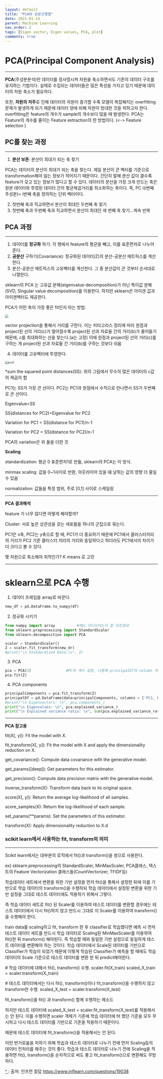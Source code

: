 ```yaml
---
layout: default
title: "PCA와 공분산행렬"
date: 2021-01-14
parent: Machine Learning
nav_order: 2
tags: [Eigen vector, Eigen values, PCA, plot]
comments: true
---
```




# PCA(Principal Component Analysis)

---

**PCA**(주성분분석)란 데이터를 정사영시켜 차원을 축소하면서도 기존의 데이터 구조를 유지하는 기법이다. 실제로 수집되는 데이터들은 많은 특성을 가지고 있기 때문에 데이터의 차원 축소가 필요하다.

또한, **차원의 저주**로 인해 데이터의 차원이 증가할 수록 모델이 복잡해지는 overfitting 문제가 발생하게 되기 때문에 데이터 양에 비해 차원이 방대한 것을 피하고자 한다. overfitting은 feature의 개수가 sample의 개수보다 많을 때 발생한다. PCA는 Feature의 개수를 줄이는 Feature extraction의 한 방법이다. (<-> Feature selection )



## PC를 찾는 과정

---

1. **분산 보존**: 분산이 최대가 되는 축 찾기

PCA는 데이터의 분산이 최대가 되는 축을 찾는다. 제일 분산이 큰 벡터를 기준으로 transformation해야 잃는 정보가 적어지기 때문이다. 간단히 말해 분산 값이 클수록 feature가 갖고 있는 정보가 많다고 할 수 있다.  데이터의 분산을 가장 크게 만드는 축은 원본 데이터와 투영된 데이터 간의 평균제곱거리를 최소화하는 축이다. 즉, PC i(i번째 주성분)= i번째 축을 정의하는 단위 벡터이다.

2. 첫번째 축과 직교하면서 분산이 최대인 두번째 축 찾기
3. 첫번째 축과 두번째 축과 직교하면서 분산이 최대인 세 번째 축 찾기...계속 반복



## PCA 과정

---

1. 데이터를 **정규화** 하기: 각 행에서 feature의 평균을 빼고, 이를 표준편차로 나누어준다.
2. **공분산** 구하기(Covariance): 정규화된 데이터(Z)의 분산-공분산 매트릭스를 계산한다.
3. 분산-공분산 매트릭스의 고유벡터를 계산한다. 그 중 분산값이 큰 것부터 순서대로 나열한다.

sklearn의 PCA 는 고유값 분해(eigenvalue-decomposition)가 아닌  특이값 분해(SVD, Singular value decomposition)를 이용한다. 하지만 sklearn은 아이겐 값과 아이겐벡터도 제공한다.

PCA가 어떤 축이 가장 좋은 fit인지 아는 방법: 

<img src="C:\Users\Boyoon Jang\Desktop\Repository\terri1102.github.io\assets\img\pca.PNG" style="zoom:67%;" />

[^ ]: statQuest

vector projection을 통해서 거리를 구한다. 이는 피타고라스 정리에 따라 원점과 project된 선의 거리(c)가 멀어질수록 project된 선과 자료들 간의 거리(b)가 줄어들기 때문에, c를 최대화하는 선을 찾는다.(a는 고정) 이때 원점과 project된 선의 거리(c)를 구하는 게 project된 선과 자료들 간 거리(b)를 구하는 것보다 쉬움

4. 데이터를 고유벡터에 투영한다.

<img src="C:\Users\Boyoon Jang\Desktop\Repository\terri1102.github.io\assets\img\pca2.PNG" alt="pca2" style="zoom:60%;" />

 *sum the squared point distances(SS): 위의 그림에서 무수히 많은 데이터의 c값의 제곱의 합

PC1는 SS가 가장 큰 선이다. PC2는 PC1과 원점에서 수직으로 만나면서 SS가 두번째로 큰 선이다.

Eigenvalue=SS

SS(distances for PC2)=Eigenvalue for PC2

Variation for PC1 = SS(distance for PC1)/n-1

Variation for PC2 = SS(distance for PC2)/n-1

PCA의 variation은 위 둘을 더한 것



**Scaling**

standardization: 평균 0 표준편차1로 만듦, sklearn의 PCA는 이 방식.

minmax scaling: 값을 0~1사이로 반환, 아웃라이어 있을 떄 날뛰는 값의 영향 더 줄일 수 있음

normalization: 값들을 특정 범위, 주로 [0,1] 사이로 스케일링

[^ ]: https://m.blog.naver.com/mrp/221672080759



---

**PCA 결과해석**

feature 가 너무 많다면 어떻게 해야할까?

Cluster: 서로 높은 상관성을 갖는 세포들을 하나의 군집으로 묶는다.

PC1은 x축, PC2는 y축으로 할 때, PC1가 더 중요하기 때문에 PC1에서 클러스터끼리의 거리가 PC2 기준 클러스터 끼리의 거리와 동일하다고 하더라도 PC1에서의 차이가 더 크다고 볼 수 있다.



몇 차원으로 축소해야 최적인가? K means 로 고민



---



# sklearn으로 PCA 수행 

1. 데이터 프레임을 array로 바꾼다.

```python
new_df = pd.DataFrame.to_numpy(df)
```

2. 정규화 시키기

```python
from numpy import array          #얘는 어디쓰이는지 잘 모르겠네
from sklearn.preprocessing import StandardScaler
from sklearn.decomposition import PCA

scaler = StandardScaler()
Z = scaler.fit_transform(new_dr)
#print("\n Standardized Data:\n", Z)
```

3. PCA

```python
pca = PCA(2)                #PC의 개수 설정, 나중에 principalDf의 column 개수랑 맞춰야 함
pca.fit(Z)
```

4. PCA components

```python
principalComponents = pca.fit_transform(Z)
principalDf = pd.DataFrame(data=principalComponents, columns = ['PC1, PC2'])
#print("\n Eigenvectors: \n", pca.components_)
print("\n Eigenvalues: \n", pca.explained_variance_)
print("\n Explained variance ratio: \n", sum(pca.explained_variance_ratio_))
```

---



**PCA 참고용**

fit(X[, y]): Fit the model with X.

fit_transform(X[, y]): Fit the model with X and apply the dimensionality reduction on X.

get_covariance(): Compute data covariance with the generative model.

get_params([deep]): Get parameters for this estimator.

get_precision(): Compute data precision matrix with the generative model.

inverse_transform(X): Transform data back to its original space.

score(X[, y]): Return the average log-likelihood of all samples.

score_samples(X): Return the log-likelihood of each sample.

set_params(**params): Set the parameters of this estimator.

transform(X): Apply dimensionality reduction to X.d





### scikit learn에서 사용하는 fit, transform의 의미

---

Scikit learn에서는 대부분의 로직에서 fit()과 transform()을 쌍으로 사용한다. 

ex) sklearn.preprocessing의 StandardScaler, MinMaxScaler, PCA클래스, 텍스트의 Feature Vectorization 클래스들(CountVectorizer, TFIDF등) 

학습데이터 세트에서 변환을 위한 기반 설정을 먼저 fit()을 통해서 설정한 뒤에 이를 기반으로 학습 데이터의 transform()을 수행하되 학습 데이터에서 설정된 변환을 위한 기반 설정을 그대로 테스트 데이터에도 적용하기 위해서 그렇다.

즉 학습 데이터 세트로 fit() 된 Scaler를 이용하여 테스트 데이터를 변환할 경우에는 테스트 데이터에서 다시 fit()하지 않고 반드시 그대로 이 Scaler를 이용하여 transform()을 수행해야 한다.

train data를 scaling하고 fit, transform 한 후 classifier로 학습했다면 예측 시 먼저 테스트 데이터 세트를 반드시 학습 데이터로 Scaling된 MinMaxScaler를 이용하여 fit()한 뒤 transform() 해야된다. 즉 학습할 때와 동일한 기반 설정으로 동일하게 테스트 데이터를 변환해야 하는 것이다. 학습 데이터에서 Scale된 데이터를 기반으로 Classifier가 학습이 되었기 때문에 이렇게 학습된 Classifier가 예측을 할 때에도 학습 데이터의 Scale 기준으로 테스트 데이터를 변환 한 뒤 predict해야한다.


\# 학습 데이터에 대해서 fit(), transform() 수행.
scaler.fit(X_train)
scaled_X_train = scaler.transform(X_train)

\# 테스트 데이터에서는 다시 fit(), transform()이나 fit_transform()을 수행하지 않고 transform만 수행.
scaled_X_test = scaler.transform(X_test)

fit_transform()을 fit() 과 transform() 함께 수행하는 메소드



하지만 테스트 데이터에 scaled_X_test = scaler.fit_transform(X_test)를 적용해서는 안 된다. 이를 수행하면 scaler 객체가 기존에 학습 데이터에 fit 했던 기준을 모두 무시하고 다시 테스트 데이터를 기반으로 기준을 적용하기 때문이다. 

때문에 테스트 데이터에 fit_transform()을 적용해서는 안 된다.

이런 번거로움을 피하기 위해 학습과 테스트 데이터로 나누기 전에 먼저 Scaling등의 데이터 전처리를 해주는 것이 좋다.  학습과 테스트 데이터로 나누기 전에 Scaling을 적용하면 fit(), transform()을 순차적으로 써도 좋고 fit_transform()으로 변환해도 무방하다.

[^ ]: 출처: 인프런 질답 https://www.inflearn.com/questions/19038